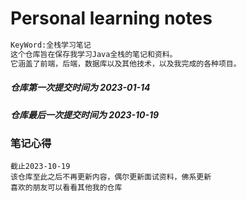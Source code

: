 # Personal learning notes

```txt
KeyWord:全栈学习笔记
这个仓库旨在保存我学习Java全栈的笔记和资料。
它涵盖了前端，后端，数据库以及其他技术，以及我完成的各种项目。
```

##### 仓库第一次提交时间为 2023-01-14

##### 仓库最后一次提交时间为 2023-10-19

### 笔记心得

```text
截止2023-10-19
该仓库至此之后不再更新内容，偶尔更新面试资料，佛系更新
喜欢的朋友可以看看其他我的仓库
```



